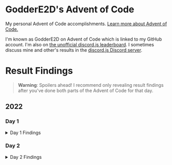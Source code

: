 # GodderE2D's Advent of Code

My personal Advent of Code accomplishments. [Learn more about Advent of Code.](https://adventofcode.com/about)

I'm known as GodderE2D on Advent of Code which is linked to my GitHub account. I'm also on [the unofficial discord.js leaderboard](https://adventofcode.com/2022/leaderboard/private/view/419899). I sometimes discuss mine and other's results in the [discord.js Discord server](https://discord.gg/djs).

# Result Findings

> **Warning**: Spoilers ahead! I recommend only revealing result findings after you've done both parts of the Advent of Code for that day.

## 2022

### Day 1

<details>
<summary>Day 1 Findings</summary>

[[ `🔗` Part 1 Code ]](https://github.com/GodderE2D/advent-of-code/blob/main/results/2022/day-1/part-1.ts)  
[[ `🔗` Part 2 Code ]](https://github.com/GodderE2D/advent-of-code/blob/main/results/2022/day-1/part-2.ts)

A way to start off Day 1! Calorie counting. Overall, if you know how logic works in programming regardless of which programming language you're using, it should be pretty easy to solve. If you're unsure, remember that Google is your friend! I personally think that Googling problems isn't cheating as long as you're not searching for the Advent of Code solution itself.

You start off by getting a lonnngggg input string of numbers seperated by newlines. A new elf is a double newline, and you have to parse it, get the sum seperated by double newlines, and sort it. In most programming languages, this is fairly simple. I used TypeScript personally. If you're stuck on the sum part because you don't have access to `sum()` in Python and you're using a big-boy language (JavaScript, jk), then you can use `.reduce()`.
</details>


### Day 2

<details>
<summary>Day 2 Findings</summary>

[[ `🔗` Part 1 Code ]](https://github.com/GodderE2D/advent-of-code/blob/main/results/2022/day-2/part-1.ts)  
[[ `🔗` Part 2 Code ]](https://github.com/GodderE2D/advent-of-code/blob/main/results/2022/day-2/part-2.ts)

It's scissors, papers, and rocks, by the way. Either way, you can either do a smart way or the way I did it: a lot of if-else statements (the yanderedev method). Well, at least it works and you're not going to be looking for performance in TypeScript anyways.

You start off by getting some ABC's and XYZ's. Split them by newlines, then split them by spaces. Do a biiigggg loop and add to a total score. I honestly don't know the "smart" way, but if you're not the brightest like me then use if statements for every possible combination. It should be pretty same for Part 2, but instead you assign the round answers manually depending if you win or not.
</details>
